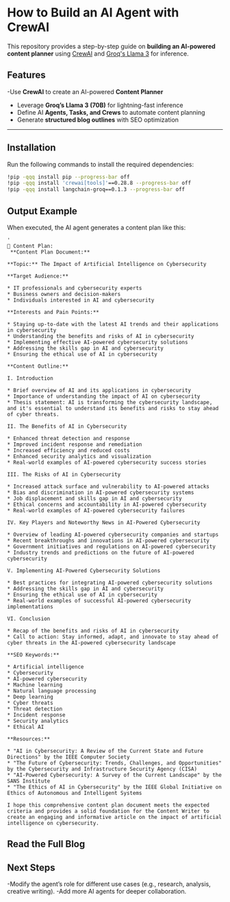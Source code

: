 # How to Build an AI Agent with CrewAI

This repository provides a step-by-step guide on **building an AI-powered content planner** using [CrewAI](https://github.com/crewAI/crewai) and [Groq's Llama 3](https://groq.com/) for inference.  

## **Features**
-Use **CrewAI** to create an AI-powered **Content Planner**  
- Leverage **Groq’s Llama 3 (70B)** for lightning-fast inference  
- Define AI **Agents, Tasks, and Crews** to automate content planning  
- Generate **structured blog outlines** with SEO optimization  

---

## **Installation**

Run the following commands to install the required dependencies:  

```bash
!pip -qqq install pip --progress-bar off
!pip -qqq install 'crewai[tools]'==0.28.8 --progress-bar off
!pip -qqq install langchain-groq==0.1.3 --progress-bar off
```

## **Output Example**
When executed, the AI agent generates a content plan like this:
```plaintext
'
📌 Content Plan:
 **Content Plan Document:**

**Topic:** The Impact of Artificial Intelligence on Cybersecurity

**Target Audience:**

* IT professionals and cybersecurity experts
* Business owners and decision-makers
* Individuals interested in AI and cybersecurity

**Interests and Pain Points:**

* Staying up-to-date with the latest AI trends and their applications in cybersecurity
* Understanding the benefits and risks of AI in cybersecurity
* Implementing effective AI-powered cybersecurity solutions
* Addressing the skills gap in AI and cybersecurity
* Ensuring the ethical use of AI in cybersecurity

**Content Outline:**

I. Introduction

* Brief overview of AI and its applications in cybersecurity
* Importance of understanding the impact of AI on cybersecurity
* Thesis statement: AI is transforming the cybersecurity landscape, and it's essential to understand its benefits and risks to stay ahead of cyber threats.

II. The Benefits of AI in Cybersecurity

* Enhanced threat detection and response
* Improved incident response and remediation
* Increased efficiency and reduced costs
* Enhanced security analytics and visualization
* Real-world examples of AI-powered cybersecurity success stories

III. The Risks of AI in Cybersecurity

* Increased attack surface and vulnerability to AI-powered attacks
* Bias and discrimination in AI-powered cybersecurity systems
* Job displacement and skills gap in AI and cybersecurity
* Ethical concerns and accountability in AI-powered cybersecurity
* Real-world examples of AI-powered cybersecurity failures

IV. Key Players and Noteworthy News in AI-Powered Cybersecurity

* Overview of leading AI-powered cybersecurity companies and startups
* Recent breakthroughs and innovations in AI-powered cybersecurity
* Government initiatives and regulations on AI-powered cybersecurity
* Industry trends and predictions on the future of AI-powered cybersecurity

V. Implementing AI-Powered Cybersecurity Solutions

* Best practices for integrating AI-powered cybersecurity solutions
* Addressing the skills gap in AI and cybersecurity
* Ensuring the ethical use of AI in cybersecurity
* Real-world examples of successful AI-powered cybersecurity implementations

VI. Conclusion

* Recap of the benefits and risks of AI in cybersecurity
* Call to action: Stay informed, adapt, and innovate to stay ahead of cyber threats in the AI-powered cybersecurity landscape

**SEO Keywords:**

* Artificial intelligence
* Cybersecurity
* AI-powered cybersecurity
* Machine learning
* Natural language processing
* Deep learning
* Cyber threats
* Threat detection
* Incident response
* Security analytics
* Ethical AI

**Resources:**

* "AI in Cybersecurity: A Review of the Current State and Future Directions" by the IEEE Computer Society
* "The Future of Cybersecurity: Trends, Challenges, and Opportunities" by the Cybersecurity and Infrastructure Security Agency (CISA)
* "AI-Powered Cybersecurity: A Survey of the Current Landscape" by the SANS Institute
* "The Ethics of AI in Cybersecurity" by the IEEE Global Initiative on Ethics of Autonomous and Intelligent Systems

I hope this comprehensive content plan document meets the expected criteria and provides a solid foundation for the Content Writer to create an engaging and informative article on the impact of artificial intelligence on cybersecurity.
```
## Read the Full Blog


## Next Steps
-Modify the agent’s role for different use cases (e.g., research, analysis, creative writing).
-Add more AI agents for deeper collaboration.
